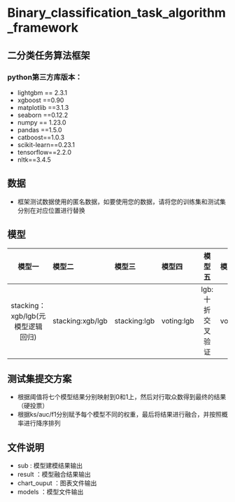 # Binary_classification_task_algorithm_framework
## 二分类任务算法框架
### python第三方库版本：
- lightgbm == 2.3.1  
- xgboost ==0.90  
- matplotlib ==3.1.3  
- seaborn ==0.12.2  
- numpy == 1.23.0  
- pandas ==1.5.0  
- catboost==1.0.3
- scikit-learn==0.23.1
- tensorflow==2.2.0
- nltk==3.4.5
## 数据
- 框架测试数据使用的匿名数据，如要使用您的数据，请将您的训练集和测试集分别在对应位置进行替换  
## 模型
|模型一|模型二|模型三|模型四|模型五|模型六|模型七|
| :---: | :--- | :--- | :--- | :---: | :--- | :---: |
|stacking：xgb/lgb(元模型逻辑回归)|stacking:xgb/lgb|stacking:lgb|voting:lgb|lgb:十折交叉验证|voting:xgb/lgb|xgb:十折交叉验证|

## 测试集提交方案
- 根据阈值将七个模型结果分别映射到0和1上，然后对行取众数得到最终的结果（硬投票）  
- 根据ks/auc/f1分别赋予每个模型不同的权重，最后将结果进行融合，并按照概率进行降序排列


## 文件说明
- sub :  模型建模结果输出
- result ：模型融合结果输出
- chart_ouput ：图表文件输出
- models ：模型文件输出


